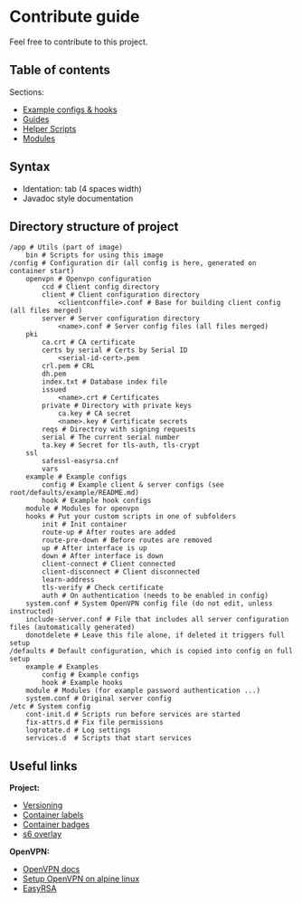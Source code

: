 # Contribute guide

Feel free to contribute to this project.  

## Table of contents

Sections:

- [Example configs & hooks](root/defaults/example/README.md) 
- [Guides](docs/README.md)
- [Helper Scripts](root/app/README.md)  
- [Modules](root/defaults/module/README.md)

## Syntax

- Identation: tab (4 spaces width)
- Javadoc style documentation

## Directory structure of project

```
/app # Utils (part of image)
    bin # Scripts for using this image
/config # Configuration dir (all config is here, generated on container start)
    openvpn # Openvpn configuration
        ccd # Client config directory
        client # Client configuration directory
            <clientconffile>.conf # Base for building client config (all files merged)
        server # Server configuration directory
            <name>.conf # Server config files (all files merged)
    pki
        ca.crt # CA certificate
        certs by serial # Certs by Serial ID
            <serial-id-cert>.pem
        crl.pem # CRL
        dh.pem
        index.txt # Database index file
        issued
            <name>.crt # Certificates
        private # Directory with private keys
            ca.key # CA secret
            <name>.key # Certificate secrets
        reqs # Directroy with signing requests
        serial # The current serial number
        ta.key # Secret for tls-auth, tls-crypt
    ssl
        safessl-easyrsa.cnf
        vars
    example # Example configs
        config # Example client & server configs (see root/defaults/example/README.md)
        hook # Example hook configs
    module # Modules for openvpn
    hooks # Put your custom scripts in one of subfolders
        init # Init container
        route-up # After routes are added
        route-pre-down # Before routes are removed
        up # After interface is up  
        down # After interface is down
        client-connect # Client connected
        client-disconnect # Client disconnected
        learn-address
        tls-verify # Check certificate
        auth # On authentication (needs to be enabled in config)
    system.conf # System OpenVPN config file (do not edit, unless instructed)
    include-server.conf # File that includes all server configuration files (automatically generated)
    donotdelete # Leave this file alone, if deleted it triggers full setup
/defaults # Default configuration, which is copied into config on full setup
    example # Examples
        config # Example configs
        hook # Example hooks
    module # Modules (for example password authentication ...)
    system.conf # Original server config
/etc # System config
    cont-init.d # Scripts run before services are started
    fix-attrs.d # Fix file permissions
    logrotate.d # Log settings
    services.d  # Scripts that start services
```

## Useful links

**Project:**  

- [Versioning](https://semver.org/)  
- [Container labels](https://github.com/opencontainers/image-spec/blob/master/annotations.md)  
- [Container badges](https://microbadger.com/about)  
- [s6 overlay](https://github.com/just-containers/s6-overlay)  

**OpenVPN:**  

- [OpenVPN docs](https://community.openvpn.net/openvpn/wiki/GettingStartedwithOVPN)  
- [Setup OpenVPN on alpine linux](https://wiki.alpinelinux.org/wiki/Setting_up_a_OpenVPN_server#Alternative_Certificate_Method)  
- [EasyRSA](https://community.openvpn.net/openvpn/wiki/GettingStartedwithOVPN)   